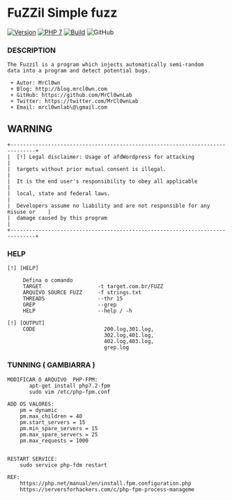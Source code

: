 # FuZZil Simple fuzz
[![Version](https://img.shields.io/badge/Fuzzil-0.1-brightgreen.svg?maxAge=259200)]()
[![PHP 7](https://img.shields.io/badge/PHP-7-yellow.svg)](https://www.php.net/)
[![Build](https://img.shields.io/badge/Supported_OS-Linux-orange.svg)]()
![GitHub](https://img.shields.io/github/license/MrCl0wnLab/Fuzzil?color=blue)

### DESCRIPTION
```
The Fuzzil is a program which injects automatically semi-random
data into a program and detect potential bugs.
```

```
 + Autor: MrCl0wn
 + Blog: http://blog.mrcl0wn.com
 + GitHub: https://github.com/MrCl0wnLab
 + Twitter: https://twitter.com/MrCl0wnLab
 + Email: mrcl0wnlab\@\gmail.com
```
## WARNING
```
+------------------------------------------------------------------------------+
|  [!] Legal disclaimer: Usage of afdWordpress for attacking                   |
|  targets without prior mutual consent is illegal.                            |
|  It is the end user's responsibility to obey all applicable                  | 
|  local, state and federal laws.                                              |
|  Developers assume no liability and are not responsible for any misuse or    |
|  damage caused by this program                                               |
+------------------------------------------------------------------------------+
```
### HELP
```
[!] [HELP]

     Defina o comando 
     TARGET                  -t target.com.br/FUZZ  
     ARQUIVO SOURCE FUZZ     -f strings.txt 
     THREADS                 --thr 15
     GREP                    --grep 
     HELP                    --help / -h

[!] [OUTPUT]
     CODE                      200.log,301.log,
                               302.log,401.log,
                               402.log,403.log,
                               grep.log
```

### TUNNING ( GAMBIARRA )
```
MODIFICAR O ARQUIVO  PHP-FPM:
       apt-get install php7.2-fpm
       sudo vim /etc/php-fpm.conf

ADD OS VALORES:
    pm = dynamic
    pm.max_children = 40
    pm.start_servers = 15
    pm.min_spare_servers = 15
    pm.max_spare_servers = 25
    pm.max_requests = 1000

        
RESTART SERVICE:
    sudo service php-fdm restart 

REF:
    https://php.net/manual/en/install.fpm.configuration.php
    https://serversforhackers.com/c/php-fpm-process-manageme
```
